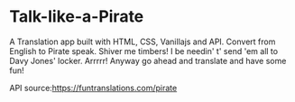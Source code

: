 # Talk-like-a-Pirate
A Translation app built with HTML, CSS, Vanillajs and API.
Convert from English to Pirate speak. Shiver me timbers! I be needin' t' send 'em all to Davy Jones' locker. Arrrrr! Anyway go ahead and translate and have some fun!

API source:https://funtranslations.com/pirate
